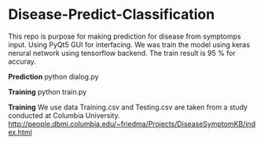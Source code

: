 # Disease-Predict-Classification

This repo is purpose for making prediction for disease from symptomps input. Using PyQt5 GUI for interfacing.
We was train the model using keras nerural network using tensorflow backend. The train result is 95 % for accuray.


**Prediction**
python dialog.py

**Training**
python train.py

**Training**
We use data Training.csv and Testing.csv are taken from a study conducted at Columbia University.
http://people.dbmi.columbia.edu/~friedma/Projects/DiseaseSymptomKB/index.html
